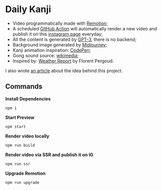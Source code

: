 # Daily Kanji

- Video programmatically made with [Remotion](https://www.remotion.dev/docs/the-fundamentals);
- A scheduled [GitHub Action](https://github.com/sylvhama/daily-kanji/actions/workflows/render-video.yml) will automatically render a new video and publish it on this [instagram page](https://www.instagram.com/your_daily_kanji/) everyday;
- All the content is generated by [GPT-3](https://platform.openai.com/docs/introduction), there is no backend;
- Background image generated by [Midjourney](https://docs.midjourney.com/docs/quick-start);
- Kanji animation inspiration: [CodePen](https://codepen.io/lluisalen/pen/pozMmZx);
- Gong sound source: [wikimedia](https://commons.wikimedia.org/wiki/File:Gong_or_bell_vibrant.ogg);
- Inspired by: [Weather Report](https://www.remotion.dev/showcase#dE02NVflg500LNpSECSUmcwLFpKU100Z9TY362Lifdo0228) by Florent Pergoud.

I also wrote [an article](https://dev.to/sylvhama/gpt-is-my-new-bff-backend-for-frontends-1g03) about the idea behind this project.

## Commands

**Install Dependencies**

```console
npm i
```

**Start Preview**

```console
npm start
```

**Render video locally**

```console
npm run build
```

**Render video via SSR and publish it on IG**

```console
npm run ssr
```

**Upgrade Remotion**

```console
npm run upgrade
```
